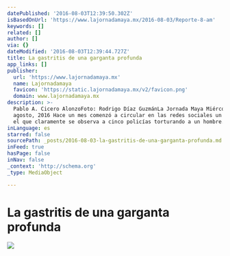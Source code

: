 ```yaml
---
datePublished: '2016-08-03T12:39:50.302Z'
isBasedOnUrl: 'https://www.lajornadamaya.mx/2016-08-03/Reporte-8-am'
keywords: []
related: []
author: []
via: {}
dateModified: '2016-08-03T12:39:44.727Z'
title: La gastritis de una garganta profunda
app_links: []
publisher:
  url: 'https://www.lajornadamaya.mx'
  name: Lajornadamaya
  favicon: 'https://static.lajornadamaya.mx/v2/favicon.png'
  domain: www.lajornadamaya.mx
description: >-
  Pablo A. Cicero AlonzoFoto: Rodrigo Díaz GuzmánLa Jornada Maya Miércoles 3 de
  agosto, 2016 Hace un mes comenzó a circular en las redes sociales un video en
  el que claramente se observa a cinco policías torturando a un hombre.
inLanguage: es
starred: false
sourcePath: _posts/2016-08-03-la-gastritis-de-una-garganta-profunda.md
inFeed: true
hasPage: false
inNav: false
_context: 'http://schema.org'
_type: MediaObject

---
```

# La gastritis de una garganta profunda
![](https://the-grid-user-content.s3-us-west-2.amazonaws.com/00b87c07-7982-4c1e-9469-75dad0e660c1.gif)